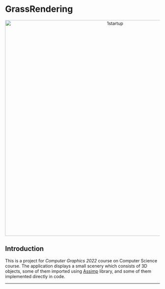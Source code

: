 # GrassRendering
<p align="center">
    <img width="700" alt="1startup" src="https://user-images.githubusercontent.com/74315304/221588943-ec04eddb-57fa-4641-972b-6fa647dd9907.png">
</p>

## Introduction
This is a project for *Computer Graphics 2022* course on Computer Science course. The application displays a small scenery which consists of 3D objects, some of them imported using [Assimp](https://learnopengl.com/Model-Loading/Assimp) library, and some of them implemented directly in code.
  
---
